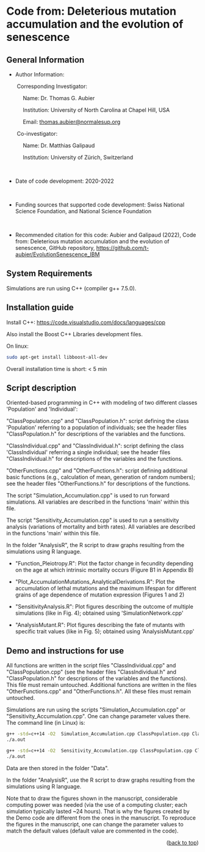 <div id="top"></div>
<!--
*** Thanks for checking out the Best-README-Template. If you have a suggestion
*** that would make this better, please fork the repo and create a pull request
*** or simply open an issue with the tag "enhancement".
*** Don't forget to give the project a star!
*** Thanks again! Now go create something AMAZING! :D
-->



<!-- PROJECT SHIELDS -->
<!--
*** I'm using markdown "reference style" links for readability.
*** Reference links are enclosed in brackets [ ] instead of parentheses ( ).
*** See the bottom of this document for the declaration of the reference variables
*** for contributors-url, forks-url, etc. This is an optional, concise syntax you may use.
*** https://www.markdownguide.org/basic-syntax/#reference-style-links
-->


<!-- ABOUT THE PROJECT -->

# Code from: Deleterious mutation accumulation and the evolution of senescence

## General Information

* Author Information:

&nbsp;&nbsp;&nbsp;&nbsp;&nbsp;&nbsp;&nbsp;Corresponding Investigator:

&nbsp;&nbsp;&nbsp;&nbsp;&nbsp;&nbsp;&nbsp;&nbsp;&nbsp;&nbsp;&nbsp;Name: Dr. Thomas G. Aubier

&nbsp;&nbsp;&nbsp;&nbsp;&nbsp;&nbsp;&nbsp;&nbsp;&nbsp;&nbsp;&nbsp;Institution: University of North Carolina at Chapel Hill, USA

&nbsp;&nbsp;&nbsp;&nbsp;&nbsp;&nbsp;&nbsp;&nbsp;&nbsp;&nbsp;&nbsp;Email: thomas.aubier@normalesup.org

&nbsp;&nbsp;&nbsp;&nbsp;&nbsp;&nbsp;&nbsp;Co-investigator:

&nbsp;&nbsp;&nbsp;&nbsp;&nbsp;&nbsp;&nbsp;&nbsp;&nbsp;&nbsp;&nbsp;Name: Dr. Matthias Galipaud

&nbsp;&nbsp;&nbsp;&nbsp;&nbsp;&nbsp;&nbsp;&nbsp;&nbsp;&nbsp;&nbsp;Institution: University of Zürich, Switzerland

<br />

* Date of code development: 2020-2022
<br />

* Funding sources that supported code development: Swiss National Science Foundation, and National Science Foundation
<br />

* Recommended citation for this code: Aubier and Galipaud (2022), Code from: Deleterious mutation accumulation and the evolution of senescence, GitHub repository, https://github.com/t-aubier/EvolutionSenescence_IBM


## System Requirements

Simulations are run using C++ (compiler g++ 7.5.0).


## Installation guide

Install C++: https://code.visualstudio.com/docs/languages/cpp

Also install the Boost C++ Libraries development files.

On linux:
   ```sh
   sudo apt-get install libboost-all-dev
   ```

Overall installation time is short: < 5 min

## Script description

Oriented-based programming in C++ with modeling of two different classes 'Population' and 'Individual':

"ClassPopulation.cpp" and "ClassPopulation.h": script defining the class 'Population' referring to a population of individuals; see the header files "ClassPopulation.h" for descriptions of the variables and the functions.

"ClassIndividual.cpp" and "ClassIndividual.h": script defining the class 'ClassIndividual' referring a single individual; see the header files "ClassIndividual.h" for descriptions of the variables and the functions.

"OtherFunctions.cpp" and "OtherFunctions.h": script defining additional basic functions (e.g., calculation of mean, generation of random numbers); see the header files "OtherFunctions.h" for descriptions of the functions.

The script "Simulation_Accumulation.cpp" is used to run forward simulations. All variables are described in the functions 'main' within this file.

The script "Sensitivity_Accumulation.cpp" is used to run a sensitivity analysis (variations of mortality and birth rates). All variables are described in the functions 'main' within this file.

In the folder "AnalysisR", the R script to draw graphs resulting from the simulations using R language.

* "Function_Pleiotropy.R":			                       Plot the factor change in fecundity depending on the age at which intrinsic mortality occurs (Figure B1 in Appendix B)

* "Plot_AccumulationMutations_AnalyticalDerivations.R":     Plot the accumulation of lethal mutations and the maximum lifespan for different grains of age dependence of mutation expression (Figures 1 and 2) 

* "SensitivityAnalysis.R":                                  Plot figures describing the outcome of multiple simulations (like in Fig. 4); obtained using 'SimulationNetwork.cpp'

* "AnalysisMutant.R":                                       Plot figures describing the fate of mutants with specific trait values (like in Fig. 5); obtained using 'AnalysisMutant.cpp'



## Demo and instructions for use

All functions are written in the script files "ClassIndividual.cpp" and "ClassPopulation.cpp" (see the header files "ClassIndividual.h" and "ClassPopulation.h" for descriptions of the variables and the functions). This file must remain untouched. Additional functions are written in the files "OtherFunctions.cpp" and "OtherFunctions.h". All these files must remain untouched.

Simulations are run using the scripts "Simulation_Accumulation.cpp" or "Sensitivity_Accumulation.cpp". One can change parameter values there. The command line (in Linux) is:

   ```sh
   g++ -std=c++14 -O2  Simulation_Accumulation.cpp ClassPopulation.cpp ClassIndividual.cpp OtherFunctions.cpp
   ./a.out
   ```

   ```sh
   g++ -std=c++14 -O2  Sensitivity_Accumulation.cpp ClassPopulation.cpp ClassIndividual.cpp OtherFunctions.cpp
   ./a.out
   ```

Data are then stored in the folder "Data".

In the folder "AnalysisR", use the R script to draw graphs resulting from the simulations using R language.

Note that to draw the figures shown in the manuscript, considerable computing power was needed (via the use of a computing cluster; each simulation typically lasted ~24 hours). That is why the figures created by the Demo code are different from the ones in the manuscript. To reproduce the figures in the manuscript, one can change the parameter values to match the default values (default value are commented in the code).


<p align="right">(<a href="#top">back to top</a>)</p>
